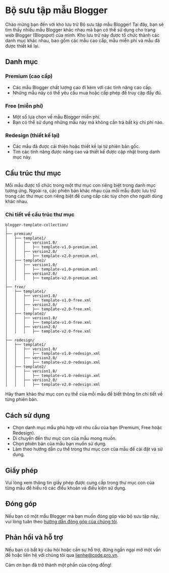 # Bộ sưu tập mẫu Blogger

Chào mừng bạn đến với kho lưu trữ Bộ sưu tập mẫu Blogger! Tại đây, bạn sẽ tìm thấy nhiều mẫu Blogger khác nhau mà bạn có thể sử dụng cho trang web Blogger (Blogspot) của mình. Kho lưu trữ này được tổ chức thành các danh mục khác nhau, bao gồm các mẫu cao cấp, mẫu miễn phí và mẫu đã được thiết kế lại.

## Danh mục

### Premium (cao cấp)

-   Các mẫu Blogger chất lượng cao đi kèm với các tính năng cao cấp.
-   Những mẫu này có thể yêu cầu mua hoặc cấp phép để truy cập đầy đủ.

### Free (miễn phí)

-   Một số lựa chọn về mẫu Blogger miễn phí.
-   Bạn có thể sử dụng những mẫu này mà không cần trả bất kỳ chi phí nào.

### Redesign (thiết kế lại)

-   Các mẫu đã được cải thiện hoặc thiết kế lại từ phiên bản gốc.
-   Tìm các tính năng được nâng cao và thiết kế được cập nhật trong danh mục này.

## Cấu trúc thư mục

Mỗi mẫu được tổ chức trong một thư mục con riêng biệt trong danh mục tương ứng. Ngoài ra, các phiên bản khác nhau của mỗi mẫu được lưu trữ trong các thư mục con riêng biệt để cung cấp các tùy chọn cho người dùng khác nhau.

### Chi tiết về cấu trúc thư mục

```
blogger-template-collection/
│
├── premium/
│	├── template1/
│	│	├── version1.0/
│	│	│	├── template-v1.0-premium.xml
│	│	├── version2.0/
│	│	│	├── template-v2.0-premium.xml
│	├── template2/
│	│	├── version1.0/
│	│	│	├── template-v1.0-premium.xml
│	│	├── version2.0/
│	│	│	├── template-v2.0-premium.xml
│
├── free/
│	├── template1/
│	│	├── version1.0/
│	│	│	├── template-v1.0-free.xml
│	│	├── version2.0/
│	│	│	├── template-v2.0-free.xml
│	├── template2/
│	│	├── version1.0/
│	│	│	├── template-v1.0-free.xml
│	│	├── version2.0/
│	│	│	├── template-v2.0-free.xml
│
├── redesign/
│	├── template1/
│	│	├── version1.0/
│	│	│	├── template-v1.0-redesign.xml
│	│	├── version2.0/
│	│	│	├── template-v2.0-redesign.xml
│	├── template2/
│	│	├── version1.0/
│	│	│	├── template-v1.0-redesign.xml
│	│	├── version2.0/
│	│	│	├── template-v2.0-redesign.xml
```

Hãy tham khảo thư mục con cụ thể của mỗi mẫu để biết thông tin chi tiết về từng phiên bản.

## Cách sử dụng

-   Chọn danh mục mẫu phù hợp với nhu cầu của bạn (Premium, Free hoặc Redesign).
-   Di chuyển đến thư mục con của mẫu mong muốn.
-   Chọn phiên bản của mẫu bạn muốn sử dụng.
-   Làm theo hướng dẫn cụ thể trong thư mục con của mẫu để cài đặt và sử dụng.

## Giấy phép

Vui lòng xem thông tin giấy phép được cung cấp trong thư mục con của từng mẫu để hiểu rõ các điều khoản và điều kiện sử dụng.

## Đóng góp

Nếu bạn có một mẫu Blogger mà bạn muốn đóng góp vào bộ sưu tập này, vui lòng tuân theo [hướng dẫn đóng góp của chúng tôi](CONTRIBUTING.md).

## Phản hồi và hỗ trợ

Nếu bạn có bất kỳ câu hỏi hoặc cần sự hỗ trợ, đừng ngần ngại mở một vấn đề hoặc liên hệ với chúng tôi qua [lienhe@code.pro.vn](mailto:lienhe@code.pro.vn).

Cảm ơn bạn đã trở thành một phần của cộng đồng!
